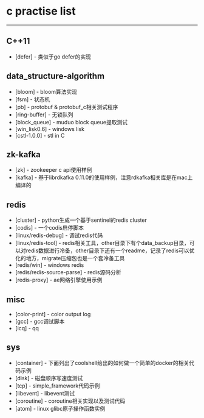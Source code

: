 # c practise list #

---

## C++11
* [defer] - 类似于go defer的实现

## data_structure-algorithm
* [bloom] - bloom算法实现
* [fsm] - 状态机
* [pb] - protobuf & protobuf_c相关测试程序
* [ring-buffer] - 无锁队列
* [block_queue] - muduo block queue提取测试
* [win_lisk0.6] - windows lisk
* [cstl-1.0.0] - stl in C

## zk-kafka
* [zk] - zookeeper c api使用样例
* [kafka] - 基于librdkafka 0.11.0的使用样例，注意rdkafka相关库是在mac上编译的

## redis
* [cluster] - python生成一个基于sentinel的redis cluster
* [codis] - 一个codis启停脚本
* [linux/redis-debug] - 调试redis代码
* [linux/redis-tool] - redis相关工具，other目录下有个data_backup目录，可以对redis数据进行冷备，other目录下还有一个readme，记录了redis可以优化的地方，migrate压缩包也是一个套冷备工具
* [redis/win] - windows redis
* [redis/redis-source-parse] - redis源码分析
* [redis-proxy] - ae网络引擎使用示例

## misc
* [color-print] - color output log
* [gcc] - gcc调试脚本
* [icq] - qq

## sys
* [container] - 下面列出了coolshell给出的如何做一个简单的docker的相关代码示例
* [disk] - 磁盘顺序写速度测试
* [tcp] - simple_framework代码示例
* [libevent] - libevent测试
* [coroutine] - coroutine相关实现以及测试代码
* [atom] - linux glibc原子操作函数实例
